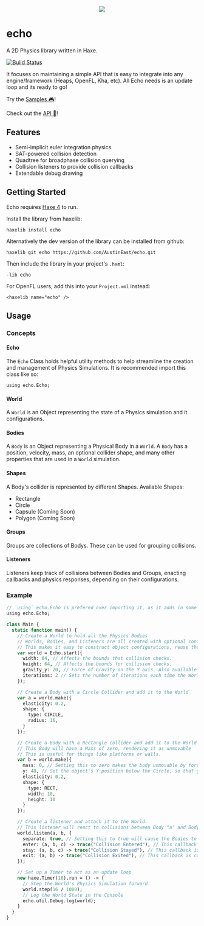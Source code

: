 <p align="center">
  <img src="https://raw.githubusercontent.com/austineast/echo/gh-pages/echo.png">
</p>

# echo
A 2D Physics library written in Haxe.

[![Build Status](https://travis-ci.org/AustinEast/echo.svg?branch=master)](https://travis-ci.org/AustinEast/echo)

It focuses on maintaining a simple API that is easy to integrate into any engine/framework (Heaps, OpenFL, Kha, etc). All Echo needs is an update loop and its ready to go!

Try the [Samples 🎮](https://austineast.github.io/echo)!

Check out the [API 📖](https://austineast.github.io/echo/api/)!

## Features
* Semi-implicit euler integration physics
* SAT-powered collision detection
* Quadtree for broadphase collision querying
* Collision listeners to provide collision callbacks
* Extendable debug drawing

## Getting Started

Echo requires [Haxe 4](https://haxe.org/download/version/4.0.0-rc.1/) to run.

Install the library from haxelib:
```
haxelib install echo
```
Alternatively the dev version of the library can be installed from github:
```
haxelib git echo https://github.com/AustinEast/echo.git
```

Then include the library in your project's `.hxml`:
```
-lib echo
```
For OpenFL users, add this into your `Project.xml` instead:

```
<haxelib name="echo" />
```

## Usage

### Concepts

#### Echo

The `Echo` Class holds helpful utility methods to help streamline the creation and management of Physics Simulations. It is recommended import this class like so: 
```
using echo.Echo;
```

#### World

A `World` is an Object representing the state of a Physics simulation and it configurations. 

#### Bodies

A `Body` is an Object representing a Physical Body in a `World`. A `Body` has a position, velocity, mass, an optional collider shape, and many other properties that are used in a `World` simulation.

#### Shapes

A Body's collider is represented by different Shapes. Available Shapes:
* Rectangle
* Circle
* Capsule (Coming Soon)
* Polygon (Coming Soon)

#### Groups

Groups are collections of Bodys. These can be used for grouping collisions.

#### Listeners

Listeners keep track of collisions between Bodies and Groups, enacting callbacks and physics responses, depending on their configurations.

### Example
```haxe
// `using` echo.Echo is prefered over importing it, as it adds in some useful extension methods
using echo.Echo;

class Main {
  static function main() {
    // Create a World to hold all the Physics Bodies
    // Worlds, Bodies, and Listeners are all created with optional configuration objects.
    // This makes it easy to construct object configurations, reuse them, and even easily load them from JSON!
    var world = Echo.start({
      width: 64, // Affects the bounds that collision checks.
      height: 64, // Affects the bounds for collision checks.
      gravity_y: 20, // Force of Gravity on the Y axis. Also available on for the X axis.
      iterations: 2 // Sets the number of iterations each time the World steps.
    });

    // Create a Body with a Circle Collider and add it to the World
    var a = world.make({
      elasticity: 0.2,
      shape: {
        type: CIRCLE,
        radius: 16,
      }
    });

    // Create a Body with a Rectangle collider and add it to the World
    // This Body will have a Mass of zero, rendering it as unmovable
    // This is useful for things like platforms or walls.
    var b = world.make({
      mass: 0, // Setting this to zero makes the body unmovable by forces and collisions
      y: 48, // Set the object's Y position below the Circle, so that gravity makes them collide
      elasticity: 0.2,
      shape: {
        type: RECT,
        width: 10,
        height: 10
      }
    });

    // Create a listener and attach it to the World.
    // This listener will react to collisions between Body "a" and Body "b", based on the configuration options passed in
    world.listen(a, b, {
      separate: true, // Setting this to true will cause the Bodies to separate on Collision. This defaults to true
      enter: (a, b, c) -> trace("Collision Entered"), // This callback is called on the first frame that a collision starts
      stay: (a, b, c) -> trace("Collision Stayed"), // This callback is called on frames when the two Bodies are continuing to collide
      exit: (a, b) -> trace("Collision Exited"), // This callback is called when a collision between the two Bodies ends
    });

    // Set up a Timer to act as an update loop
    new haxe.Timer(16).run = () -> {
      // Step the World's Physics Simulation forward
      world.step(16 / 1000);
      // Log the World State in the Console
      echo.util.Debug.log(world);
    }
  }
}
```
